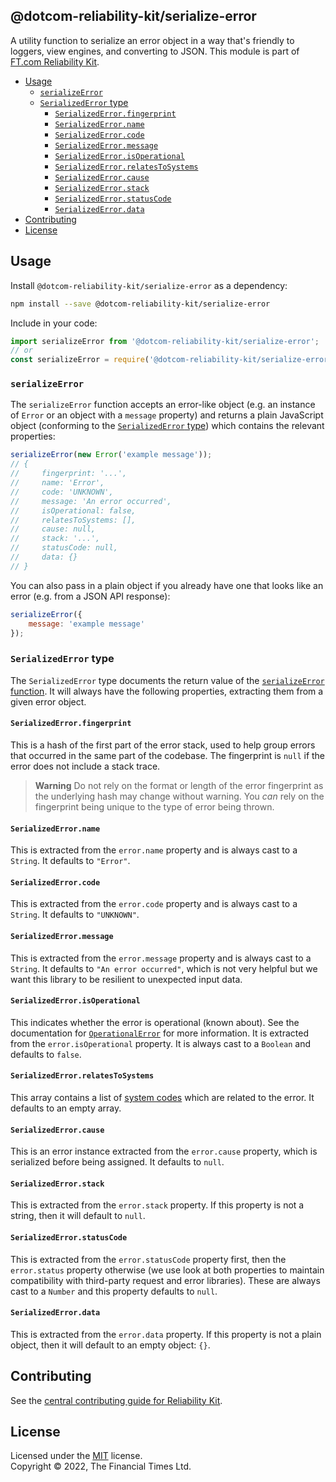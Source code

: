 
## @dotcom-reliability-kit/serialize-error

A utility function to serialize an error object in a way that's friendly to loggers, view engines, and converting to JSON. This module is part of [FT.com Reliability Kit](https://github.com/Financial-Times/dotcom-reliability-kit#readme).

  * [Usage](#usage)
    * [`serializeError`](#serializeerror)
    * [`SerializedError` type](#serializederror-type)
      * [`SerializedError.fingerprint`](#serializederrorfingerprint)
      * [`SerializedError.name`](#serializederrorname)
      * [`SerializedError.code`](#serializederrorcode)
      * [`SerializedError.message`](#serializederrormessage)
      * [`SerializedError.isOperational`](#serializederrorisoperational)
      * [`SerializedError.relatesToSystems`](#serializederrorrelatestosystems)
      * [`SerializedError.cause`](#serializederrorcause)
      * [`SerializedError.stack`](#serializederrorstack)
      * [`SerializedError.statusCode`](#serializederrorstatuscode)
      * [`SerializedError.data`](#serializederrordata)
  * [Contributing](#contributing)
  * [License](#license)


## Usage

Install `@dotcom-reliability-kit/serialize-error` as a dependency:

```bash
npm install --save @dotcom-reliability-kit/serialize-error
```

Include in your code:

```js
import serializeError from '@dotcom-reliability-kit/serialize-error';
// or
const serializeError = require('@dotcom-reliability-kit/serialize-error');
```

### `serializeError`

The `serializeError` function accepts an error-like object (e.g. an instance of `Error` or an object with a `message` property) and returns a plain JavaScript object (conforming to the [`SerializedError` type](#serializederror-type)) which contains the relevant properties:

```js
serializeError(new Error('example message'));
// {
//     fingerprint: '...',
//     name: 'Error',
//     code: 'UNKNOWN',
//     message: 'An error occurred',
//     isOperational: false,
//     relatesToSystems: [],
//     cause: null,
//     stack: '...',
//     statusCode: null,
//     data: {}
// }
```

You can also pass in a plain object if you already have one that looks like an error (e.g. from a JSON API response):

```js
serializeError({
    message: 'example message'
});
```

### `SerializedError` type

The `SerializedError` type documents the return value of the [`serializeError` function](#serializeerror). It will always have the following properties, extracting them from a given error object.

#### `SerializedError.fingerprint`

This is a hash of the first part of the error stack, used to help group errors that occurred in the same part of the codebase. The fingerprint is `null` if the error does not include a stack trace.

> **Warning**
> Do not rely on the format or length of the error fingerprint as the underlying hash may change without warning. You _can_ rely on the fingerprint being unique to the type of error being thrown.

#### `SerializedError.name`

This is extracted from the `error.name` property and is always cast to a `String`. It defaults to `"Error"`.

#### `SerializedError.code`

This is extracted from the `error.code` property and is always cast to a `String`. It defaults to `"UNKNOWN"`.

#### `SerializedError.message`

This is extracted from the `error.message` property and is always cast to a `String`. It defaults to `"An error occurred"`, which is not very helpful but we want this library to be resilient to unexpected input data.

#### `SerializedError.isOperational`

This indicates whether the error is operational (known about). See the documentation for [`OperationalError`](https://github.com/Financial-Times/dotcom-reliability-kit/tree/main/packages/errors#operationalerror) for more information. It is extracted from the `error.isOperational` property. It is always cast to a `Boolean` and defaults to `false`.

#### `SerializedError.relatesToSystems`

This array contains a list of [system codes](https://biz-ops.in.ft.com/list/Systems) which are related to the error. It defaults to an empty array.

#### `SerializedError.cause`

This is an error instance extracted from the `error.cause` property, which is serialized before being assigned. It defaults to `null`.

#### `SerializedError.stack`

This is extracted from the `error.stack` property. If this property is not a string, then it will default to `null`.

#### `SerializedError.statusCode`

This is extracted from the `error.statusCode` property first, then the `error.status` property otherwise (we use look at both properties to maintain compatibility with third-party request and error libraries). These are always cast to a `Number` and this property defaults to `null`.

#### `SerializedError.data`

This is extracted from the `error.data` property. If this property is not a plain object, then it will default to an empty object: `{}`.


## Contributing

See the [central contributing guide for Reliability Kit](https://github.com/Financial-Times/dotcom-reliability-kit/blob/main/docs/contributing.md).


## License

Licensed under the [MIT](https://github.com/Financial-Times/dotcom-reliability-kit/blob/main/LICENSE) license.<br/>
Copyright &copy; 2022, The Financial Times Ltd.
